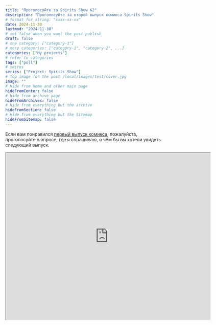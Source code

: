 ```yaml
---
title: "Проголосуйте за Spirits Show №2"
description: "Проголосуйте за второй выпуск комикса Spirits Show"
# format for string: "xxxx-xx-xx"
date: 2024-11-30
lastmod: "2024-11-30"
# set false when you want the post publish
draft: false
# one category: ["category-1"]
# more categories: ["category-1", "category-2", ...]
categories: ["My projects"]
# refer to categories
tags: ["poll"]
# seires
series: ["Project: Spirits Show"]
# Top image for the post /local/images/test/cover.jpg
image: ""
# Hide from home and other main page
hideFromCenter: false
# Hide from archive page
hideFromArchives: false
# Hide from everything but the archive
hideFromSection: false
# Hide from everything but the Sitemap
hideFromSitemap: false
---
```

Если вам понравился  <a href="/ru/stories/spiritsshowno.1/" target="_blank">первый выпуск комикса</a>, пожалуйста, проголосуйте в опросе, где я спрашиваю, о чём бы вы хотели увидеть следующий выпуск.

<div class="t_center castration cover p_relative atcScreen">
	<iframe src="https://docs.google.com/forms/d/e/1FAIpQLScLLd34np5Jx2rIE1k7qx8q7CvrzvYTkuspF7gEUkiuZdaN0g/viewform?embedded=true" loading="lazy" width="640" height="522"></iframe>
</div>